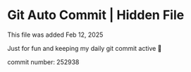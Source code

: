 # Git Auto Commit | Hidden File

This file was added Feb 12, 2025

Just for fun and keeping my daily git commit active 🤪

commit number: 252938
